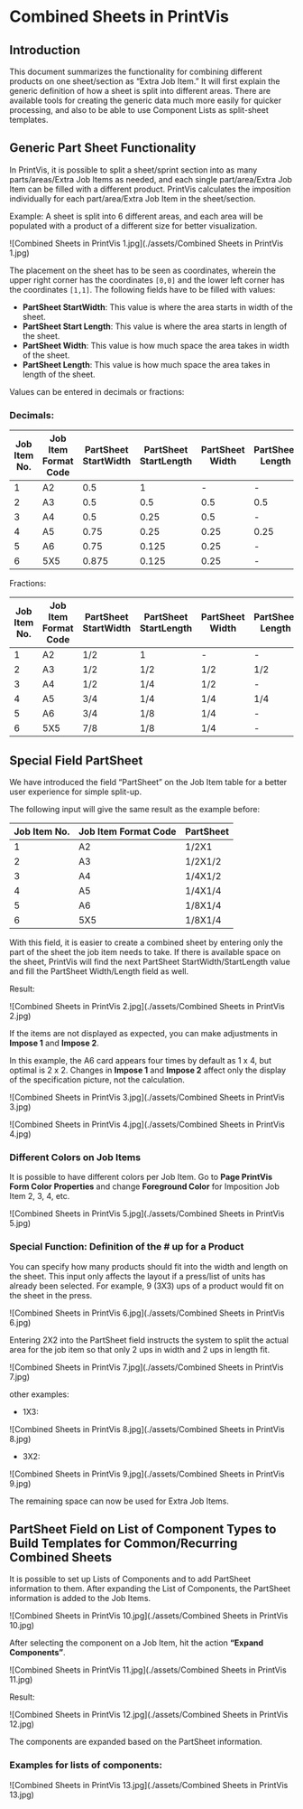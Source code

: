 # Combined Sheets in PrintVis


## Introduction

This document summarizes the functionality for combining different products on one sheet/section as “Extra Job Item.” It will first explain the generic definition of how a sheet is split into different areas. There are available tools for creating the generic data much more easily for quicker processing, and also to be able to use Component Lists as split-sheet templates.

## Generic Part Sheet Functionality

In PrintVis, it is possible to split a sheet/sprint section into as many parts/areas/Extra Job Items as needed, and each single part/area/Extra Job Item can be filled with a different product. PrintVis calculates the imposition individually for each part/area/Extra Job Item in the sheet/section.

 Example:
A sheet is split into 6 different areas, and each area will be populated with a product of a different size for better visualization.

![Combined Sheets in PrintVis 1.jpg](./assets/Combined Sheets in PrintVis 1.jpg)

The placement on the sheet has to be seen as coordinates, wherein the upper right corner has the coordinates `[0,0]` and the lower left corner has the coordinates `[1,1]`. The following fields have to be filled with values:

- **PartSheet StartWidth**: This value is where the area starts in width of the sheet.
- **PartSheet Start Length**: This value is where the area starts in length of the sheet.
- **PartSheet Width**: This value is how much space the area takes in width of the sheet.
- **PartSheet Length**: This value is how much space the area takes in length of the sheet.

Values can be entered in decimals or fractions:

### Decimals:

| Job Item No. | Job Item Format Code | PartSheet StartWidth | PartSheet StartLength | PartSheet Width | PartSheet Length |
| ------------ | -------------------- | -------------------- | --------------------- | --------------- | ---------------- |
| 1            | A2                   | 0.5                  | 1                     | -               | -                |
| 2            | A3                   | 0.5                  | 0.5                   | 0.5             | 0.5              |
| 3            | A4                   | 0.5                  | 0.25                  | 0.5             | -                |
| 4            | A5                   | 0.75                 | 0.25                  | 0.25            | 0.25             |
| 5            | A6                   | 0.75                 | 0.125                 | 0.25            | -                |
| 6            | 5X5                  | 0.875                | 0.125                 | 0.25            | -                |

 Fractions:

| Job Item No. | Job Item Format Code | PartSheet StartWidth | PartSheet StartLength | PartSheet Width | PartSheet Length |
| ------------ | -------------------- | -------------------- | --------------------- | --------------- | ---------------- |
| 1            | A2                   | 1/2                  | 1                     | -               | -                |
| 2            | A3                   | 1/2                  | 1/2                   | 1/2             | 1/2              |
| 3            | A4                   | 1/2                  | 1/4                   | 1/2             | -                |
| 4            | A5                   | 3/4                  | 1/4                   | 1/4             | 1/4              |
| 5            | A6                   | 3/4                  | 1/8                   | 1/4             | -                |
| 6            | 5X5                  | 7/8                  | 1/8                   | 1/4             | -                |

## Special Field PartSheet
We have introduced the field “PartSheet” on the Job Item table for a better user experience for simple split-up.

The following input will give the same result as the example before:

| Job Item No. | Job Item Format Code | PartSheet     |
| ------------ | -------------------- | ------------- |
| 1            | A2                   | 1/2X1         |
| 2            | A3                   | 1/2X1/2       |
| 3            | A4                   | 1/4X1/2       |
| 4            | A5                   | 1/4X1/4       |
| 5            | A6                   | 1/8X1/4       |
| 6            | 5X5                  | 1/8X1/4       |

With this field, it is easier to create a combined sheet by entering only the part of the sheet the job item needs to take. If there is available space on the sheet, PrintVis will find the next PartSheet StartWidth/StartLength value and fill the PartSheet Width/Length field as well.

 Result:

![Combined Sheets in PrintVis 2.jpg](./assets/Combined Sheets in PrintVis 2.jpg)

If the items are not displayed as expected, you can make adjustments in **Impose 1** and **Impose 2**.

In this example, the A6 card appears four times by default as 1 x 4, but optimal is 2 x 2. Changes in **Impose 1** and **Impose 2** affect only the display of the specification picture, not the calculation.

![Combined Sheets in PrintVis 3.jpg](./assets/Combined Sheets in PrintVis 3.jpg)

![Combined Sheets in PrintVis 4.jpg](./assets/Combined Sheets in PrintVis 4.jpg)


### Different Colors on Job Items
It is possible to have different colors per Job Item. Go to **Page PrintVis Form Color Properties** and change **Foreground Color** for Imposition Job Item 2, 3, 4, etc.

![Combined Sheets in PrintVis 5.jpg](./assets/Combined Sheets in PrintVis 5.jpg)

### Special Function: Definition of the # up for a Product
You can specify how many products should fit into the width and length on the sheet. This input only affects the layout if a press/list of units has already been selected. For example, 9 (3X3) ups of a product would fit on the sheet in the press.

![Combined Sheets in PrintVis 6.jpg](./assets/Combined Sheets in PrintVis 6.jpg)

Entering 2X2 into the PartSheet field instructs the system to split the actual area for the job item so that only 2 ups in width and 2 ups in length fit.

![Combined Sheets in PrintVis 7.jpg](./assets/Combined Sheets in PrintVis 7.jpg)

 other examples:

- 1X3:

![Combined Sheets in PrintVis 8.jpg](./assets/Combined Sheets in PrintVis 8.jpg)  

- 3X2:

![Combined Sheets in PrintVis 9.jpg](./assets/Combined Sheets in PrintVis 9.jpg)

The remaining space can now be used for Extra Job Items.

## PartSheet Field on List of Component Types to Build Templates for Common/Recurring Combined Sheets

It is possible to set up Lists of Components and to add PartSheet information to them. After expanding the List of Components, the PartSheet information is added to the Job Items.

![Combined Sheets in PrintVis 10.jpg](./assets/Combined Sheets in PrintVis 10.jpg)


After selecting the component on a Job Item, hit the action **“Expand Components”**.

![Combined Sheets in PrintVis 11.jpg](./assets/Combined Sheets in PrintVis 11.jpg)

 Result:

![Combined Sheets in PrintVis 12.jpg](./assets/Combined Sheets in PrintVis 12.jpg)

The components are expanded based on the PartSheet information.

### Examples for lists of components:

![Combined Sheets in PrintVis 13.jpg](./assets/Combined Sheets in PrintVis 13.jpg)
